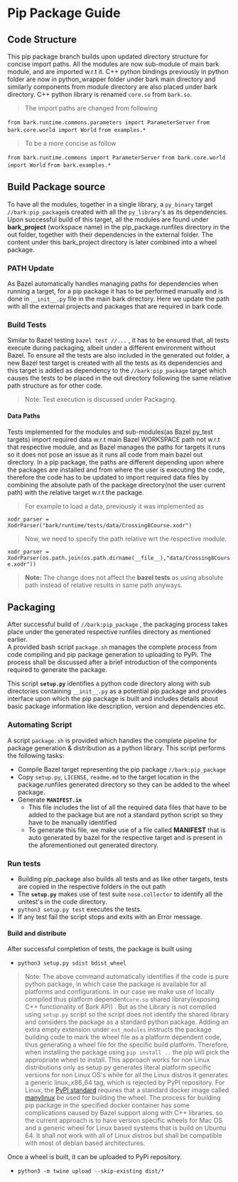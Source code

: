 # Pip Package Guide


## Code Structure 

This pip package branch builds upon updated directory structure for concise import paths. All the modules  are now sub-module of main bark module, and are imported w.r.t it.  C++ python bindings previously in python folder are now in python_wrapper folder under bark main directory and similarly components from module directory are also placed under bark directory. C++ python library is renamed `core.so` from `bark.so`.

> The import paths are changed from following

`from bark.runtime.commons.parameters import ParameterServer`
`from bark.core.world import World`
`from examples.*`

> To be a more concise as follow

`from bark.runtime.commons import ParameterServer`
`from bark.core.world import World`
`from bark.examples.*`

## Build Package source
To have all the modules, together in a single library, a `py_binary` target  `//bark:pip_package`is created with all the `py_library`'s as its dependencies. Upon successful build of this target, all the modules are found under **bark_project** (workspace name) in the  pip_package.runfiles directory in the out folder, together with their dependencies in the external folder. The content under this bark_project directory is later combined into a wheel package.

### PATH Update
As Bazel automatically handles managing paths for dependencies when running a target, for a pip package it has to be performed manually and is done in `__init__.py` file in the main bark directory. Here we update the path with  all the external projects and packages that are required in bark code.

### Build Tests
Similar to Bazel testing `bazel test //...` , it has to be ensured that, all tests execute during packaging, albeit under a different environment without Bazel.
To ensure all the tests are also included in the generated out folder, a new Bazel test target is created with all the tests as its dependencies and this target is added as dependency to the `//bark:pip_package` target which causes the tests to be placed in the out directory following the same relative path structure as for other code. 
 > Note: Test execution is discussed under Packaging.

#### Data Paths
Tests implemented for the modules and sub-modules(as Bazel py_test targets) import required data w.r.t main Bazel WORKSPACE path not w.r.t that respective module, and as Bazel manages the paths for targets it runs so it does not pose an issue as it runs all code from main bazel out directory. In a pip package, the paths are different depending upon where the packages are installed and from where the user is executing the code, therefore the code has to be updated to import required data files by combining the absolute path of the package directory(not the user current path) with the relative target w.r.t the package. 
> For example to load a data, previously it was implemented as

`xodr_parser = XodrParser("bark/runtime/tests/data/Crossing8Course.xodr")` 
> Now, we need to specify the path relative wrt the respective module.

`xodr_parser =  XodrParser(os.path.join(os.path.dirname(__file__),"data/Crossing8Course.xodr"))`

> **Note:** The  change does not affect the  **bazel tests** as using absolute path instead of relative results in same path anyways.


## Packaging
After successful build of `//bark:pip_package` , the packaging process takes place under the generated respective runfiles directory as mentioned earlier.  
A provided bash script `package.sh` manages the complete process from code compiling and pip package generation to uploading to PyPi. The process shall be discussed after a brief introduction of the components required to generate the package.

This script **`setup.py`** identifies a python code directory along with sub directories containing `__init__.py` as a potential pip package and provides interface upon which the pip package is built and includes details about basic package information like description, version and dependencies etc.

### Automating Script
A script  `package.sh` is provided which handles the complete pipeline for package generation & distribution as a python library. This script performs the following tasks:
- Compile Bazel target representing the pip package `//bark:pip_package`
- Copy `setup.py`, `LICENSE`, `readme.md` to the target location in the package.runfiles generated directory so they can be added to the wheel package.
- Generate **`MANIFEST.in`** 
	- This file includes the list of all the required data files that have to be added to the package but are not a standard python script so they have to be manually identified
	- To generate this file, we make use of a file called **MANIFEST** that is auto generated by bazel for the respective target and is present in the aforementioned out generated directory. 

### Run tests
- Building pip_package also builds all tests and as like other targets, tests are copied in the respective folders in the out path
- The **`setup.py`** makes use of test suite `nose.collector` to identify all the unitest's in the code directory.
- `python3 setup.py test` executes the tests.
- If any test fail the script stops and exits with an Error message.
#### Build and distribute
After successful completion of tests, the package is built using 
- `python3 setup.py sdist bdist_wheel`
> Note: The above command automatically identifies if the code is pure python package, in which case the package is available for all platforms and configurations. In our case we make use of locally compiled thus platform dependent`core.so` shared library(exposing  C++  functionality of Bark API) . 
> But as the Library is not compiled using `setup.py` script so the script does not identify the shared library and considers the package as a standard python package. Adding an extra empty extension under `ext_modules` instructs the package building code to mark the wheel file as a platform dependent code, thus generating a wheel file for the specific build platform.
> Therefore, when installing the package using `pip install ..`  the pip will pick the appropriate wheel to install. 
> This approach works for non Linux distributions only as setup.py generates literal platform specific versions  for non Linux OS's while for all the Linux distros it generates a generic linux_x86_64 tag, which is rejected by PyPI repository.  For Linux, the [PyPI standard](https://packaging.python.org/specifications/platform-compatibility-tags/) requires that a standard docker image called [manylinux](https://github.com/pypa/manylinux) be used for building the wheel. 
> The process for building pip package in the specified docker container has some complications caused by Bazel support along with C++ libraries. so the  current approach is to have version specific wheels for Mac OS and a generic wheel for Linux based systems that is build on Ubuntu 64. It shall not work with all of Linux distros but shall be compatible with most of debian based architectures.
 
Once a wheel is built, it can be uploaded to PyPi repository. 
- `python3 -m twine upload --skip-existing dist/*`

